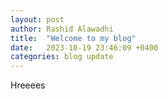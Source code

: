 ```yaml
---
layout: post
author: Rashid Alawadhi
title:  "Welcome to my blog"
date:   2023-10-19 23:46:09 +0400
categories: blog update
---
```


Hreeees